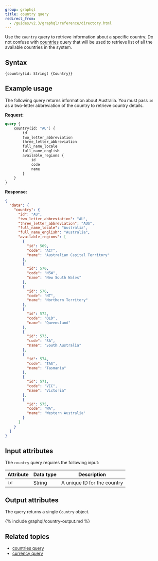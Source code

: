 ```yaml
---
group: graphql
title: country query
redirect_from:
  - /guides/v2.3/graphql/reference/directory.html
---
```


Use the `country` query to retrieve information about a specific country. Do not confuse with [countries]({{page.baseurl}}/graphql/queries/directory-countries.html) query that will be used to retrieve list of all the available countries in the system.

## Syntax

`{country(id: String) {Country}}`

## Example usage

The following query returns information about Australia. You must pass `id` as a two-letter abbreviation of the country to retrieve country details.

**Request:**

```graphql
query {
    country(id: "AU") {
        id
        two_letter_abbreviation
        three_letter_abbreviation
        full_name_locale
        full_name_english
        available_regions {
            id
            code
            name
        }
    }
}
```

**Response:**

```json
{
  "data": {
    "country": {
      "id": "AU",
      "two_letter_abbreviation": "AU",
      "three_letter_abbreviation": "AUS",
      "full_name_locale": "Australia",
      "full_name_english": "Australia",
      "available_regions": [
        {
          "id": 569,
          "code": "ACT",
          "name": "Australian Capital Territory"
        },
        {
          "id": 570,
          "code": "NSW",
          "name": "New South Wales"
        },
        {
          "id": 576,
          "code": "NT",
          "name": "Northern Territory"
        },
        {
          "id": 572,
          "code": "QLD",
          "name": "Queensland"
        },
        {
          "id": 573,
          "code": "SA",
          "name": "South Australia"
        },
        {
          "id": 574,
          "code": "TAS",
          "name": "Tasmania"
        },
        {
          "id": 571,
          "code": "VIC",
          "name": "Victoria"
        },
        {
          "id": 575,
          "code": "WA",
          "name": "Western Australia"
        }
      ]
    }
  }
}
```

## Input attributes

The `country` query requires the following input:

Attribute | Data type | Description
--- | --- | ---
`id` | String | A unique ID for the country

## Output attributes

The query returns a single `Country` object.

{% include graphql/country-output.md %}

## Related topics

*  [countries query]({{page.baseurl}}/graphql/queries/directory-countries.html)
*  [currency query]({{page.baseurl}}/graphql/queries/directory-currency.html)
